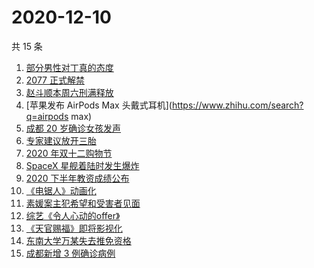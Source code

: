 # 2020-12-10

共 15 条

<!-- BEGIN ZHIHUSEARCH -->
<!-- 最后更新时间 Thu Dec 10 2020 16:07:53 GMT+0800 (CST) -->
1. [部分男性对丁真的态度](https://www.zhihu.com/search?q=丁真)
1. [2077 正式解禁](https://www.zhihu.com/search?q=赛博朋克2077)
1. [赵斗顺本周六刑满释放](https://www.zhihu.com/search?q=素媛案)
1. [苹果发布 AirPods Max 头戴式耳机](https://www.zhihu.com/search?q=airpods max)
1. [成都 20 岁确诊女孩发声](https://www.zhihu.com/search?q=成都孙女)
1. [专家建议放开三胎](https://www.zhihu.com/search?q=三胎)
1. [2020 年双十二购物节](https://www.zhihu.com/search?q=双十二)
1. [SpaceX 星舰着陆时发生爆炸](https://www.zhihu.com/search?q=spacex)
1. [2020 下半年教资成绩公布](https://www.zhihu.com/search?q=教资成绩)
1. [《电锯人》动画化](https://www.zhihu.com/search?q=电锯人)
1. [素媛案主犯希望和受害者见面](https://www.zhihu.com/search?q=素媛案)
1. [综艺《令人心动的offer》](https://www.zhihu.com/search?q=令人心动的offer)
1. [《天官赐福》即将影视化](https://www.zhihu.com/search?q=天官赐福)
1. [东南大学万某失去推免资格](https://www.zhihu.com/search?q=东南大学)
1. [成都新增 3 例确诊病例](https://www.zhihu.com/search?q=成都新增)
<!-- END ZHIHUSEARCH -->
